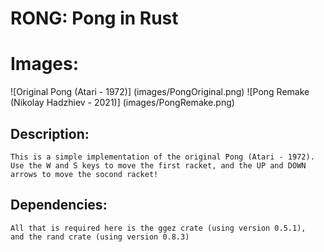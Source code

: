 # RONG: Pong in Rust

# Images:
![Original Pong (Atari - 1972)] (images/PongOriginal.png)
![Pong Remake (Nikolay Hadzhiev - 2021)] (images/PongRemake.png)

## Description:

    This is a simple implementation of the original Pong (Atari - 1972).
    Use the W and S keys to move the first racket, and the UP and DOWN arrows to move the socond racket!

## Dependencies:
    All that is required here is the ggez crate (using version 0.5.1),
    and the rand crate (using version 0.8.3)
